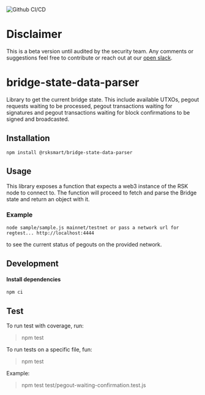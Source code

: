 ![Github CI/CD](https://github.com/rsksmart/bridge-state-data-parser/actions/workflows/workflow.yml/badge.svg)

# Disclaimer

This is a beta version until audited by the security team. Any comments or suggestions feel free to contribute or reach out at our [open slack](https://developers.rsk.co/slack).

# bridge-state-data-parser

Library to get the current bridge state. This include available UTXOs, pegout requests waiting to be processed, pegout transactions waiting for signatures and pegout transactions waiting for block confirmations to be signed and broadcasted.

## Installation
```
npm install @rsksmart/bridge-state-data-parser
```

## Usage

This library exposes a function that expects a web3 instance of the RSK node to connect to. The function will proceed to fetch and parse the Bridge state and return an object with it.

### Example
```
node sample/sample.js mainnet/testnet or pass a network url for regtest... http://localhost:4444
```
to see the current status of pegouts on the provided network.

## Development

#### Install dependencies
```
npm ci
```

## Test

To run test with coverage, run:

> npm test

To run tests on a specific file, fun:

> npm test <testfilepath>

Example:

> npm test test/pegout-waiting-confirmation.test.js
